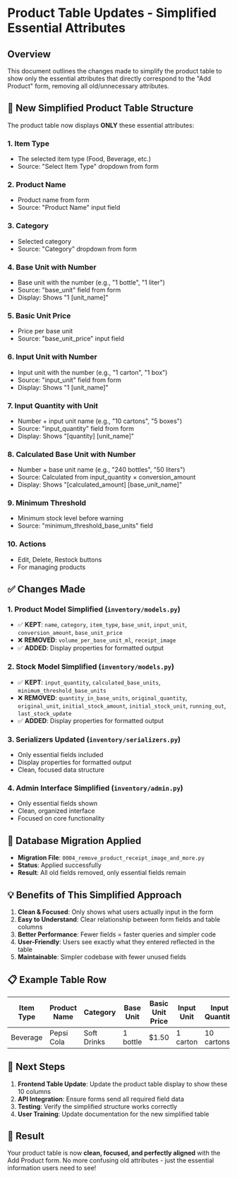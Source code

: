# Product Table Updates - Simplified Essential Attributes

## Overview
This document outlines the changes made to simplify the product table to show only the essential attributes that directly correspond to the "Add Product" form, removing all old/unnecessary attributes.

## 🎯 **New Simplified Product Table Structure**

The product table now displays **ONLY** these essential attributes:

### 1. **Item Type** 
- The selected item type (Food, Beverage, etc.)
- Source: "Select Item Type" dropdown from form

### 2. **Product Name** 
- Product name from form
- Source: "Product Name" input field

### 3. **Category** 
- Selected category
- Source: "Category" dropdown from form

### 4. **Base Unit with Number** 
- Base unit with the number (e.g., "1 bottle", "1 liter")
- Source: "base_unit" field from form
- Display: Shows "1 [unit_name]"

### 5. **Basic Unit Price** 
- Price per base unit
- Source: "base_unit_price" input field

### 6. **Input Unit with Number** 
- Input unit with the number (e.g., "1 carton", "1 box")
- Source: "input_unit" field from form
- Display: Shows "1 [unit_name]"

### 7. **Input Quantity with Unit** 
- Number + input unit name (e.g., "10 cartons", "5 boxes")
- Source: "input_quantity" field from form
- Display: Shows "[quantity] [unit_name]"

### 8. **Calculated Base Unit with Number** 
- Number + base unit name (e.g., "240 bottles", "50 liters")
- Source: Calculated from input_quantity × conversion_amount
- Display: Shows "[calculated_amount] [base_unit_name]"

### 9. **Minimum Threshold** 
- Minimum stock level before warning
- Source: "minimum_threshold_base_units" field

### 10. **Actions** 
- Edit, Delete, Restock buttons
- For managing products

## ✅ **Changes Made**

### 1. **Product Model Simplified** (`inventory/models.py`)
- ✅ **KEPT**: `name`, `category`, `item_type`, `base_unit`, `input_unit`, `conversion_amount`, `base_unit_price`
- ❌ **REMOVED**: `volume_per_base_unit_ml`, `receipt_image`
- ✅ **ADDED**: Display properties for formatted output

### 2. **Stock Model Simplified** (`inventory/models.py`)
- ✅ **KEPT**: `input_quantity`, `calculated_base_units`, `minimum_threshold_base_units`
- ❌ **REMOVED**: `quantity_in_base_units`, `original_quantity`, `original_unit`, `initial_stock_amount`, `initial_stock_unit`, `running_out`, `last_stock_update`
- ✅ **ADDED**: Display properties for formatted output

### 3. **Serializers Updated** (`inventory/serializers.py`)
- Only essential fields included
- Display properties for formatted output
- Clean, focused data structure

### 4. **Admin Interface Simplified** (`inventory/admin.py`)
- Only essential fields shown
- Clean, organized interface
- Focused on core functionality

## 🔄 **Database Migration Applied**

- **Migration File**: `0004_remove_product_receipt_image_and_more.py`
- **Status**: Applied successfully
- **Result**: All old fields removed, only essential fields remain

## 💡 **Benefits of This Simplified Approach**

1. **Clean & Focused**: Only shows what users actually input in the form
2. **Easy to Understand**: Clear relationship between form fields and table columns
3. **Better Performance**: Fewer fields = faster queries and simpler code
4. **User-Friendly**: Users see exactly what they entered reflected in the table
5. **Maintainable**: Simpler codebase with fewer unused fields

## 📋 **Example Table Row**

| Item Type | Product Name | Category | Base Unit | Basic Unit Price | Input Unit | Input Quantity | Calculated Base Unit | Min Threshold | Actions |
|-----------|--------------|----------|-----------|------------------|-------------|----------------|---------------------|---------------|---------|
| Beverage | Pepsi Cola | Soft Drinks | 1 bottle | $1.50 | 1 carton | 10 cartons | 240 bottles | 50 bottles | Edit/Delete |

## 🚀 **Next Steps**

1. **Frontend Table Update**: Update the product table display to show these 10 columns
2. **API Integration**: Ensure forms send all required field data
3. **Testing**: Verify the simplified structure works correctly
4. **User Training**: Update documentation for the new simplified table

## 🎉 **Result**

Your product table is now **clean, focused, and perfectly aligned** with the Add Product form. No more confusing old attributes - just the essential information users need to see!
